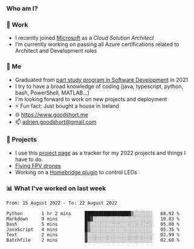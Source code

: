 ### Who am I?

<!--
**goodshort/goodshort** is a ✨ _special_ ✨ repository because its `README.md` (this file) appears on your GitHub profile.
-->
### 💼 Work
- I recently joined [Microsoft](https://www.microsoft.com/) as a _Cloud Solution Architect_
- I’m currently working on passing all Azure certifications related to Architect and Development roles

### 🌱 Me
- Graduated from [part study program in Software Development](https://www.goodshort.me/who-am-i/studies#higher-diploma-in-software-development) in 2021
- I try to have a broad knowledge of coding (java, typescript, python, bash, PowerShell, MATLAB...)
- I'm looking forward to work on new projects and deployment
- ⚡ Fun fact: Just bought a house in Ireland
- 🌐 https://www.goodshort.me
- 📫 adrien.goodshort@gmail.com

### 🚧 Projects

- I use this [project page](https://github.com/users/goodshort/projects/2) as a tracker for my 2022 projects and things I have to do.
- [Flying FPV drones](https://www.youtube.com/watch?v=PdOF5c4RF18&list=PLhU-As_kQhM6L6iwidza6sSdfxEybA7VZ)
- Working on a [Homebridge plugin](https://github.com/goodshort/homebridge-wled-preset) to control LEDs

### 📊 What I've worked on last week

<!--START_SECTION:waka-->

```text
From: 15 August 2022 - To: 22 August 2022

Python       1 hr 2 mins     █████████████████▒░░░░░░░   68.92 %
Markdown     9 mins          ██▓░░░░░░░░░░░░░░░░░░░░░░   10.83 %
Bash         5 mins          █▒░░░░░░░░░░░░░░░░░░░░░░░   05.88 %
JavaScript   4 mins          █▒░░░░░░░░░░░░░░░░░░░░░░░   05.35 %
Text         2 mins          ▓░░░░░░░░░░░░░░░░░░░░░░░░   02.99 %
Batchfile    2 mins          ▓░░░░░░░░░░░░░░░░░░░░░░░░   02.60 %
```

<!--END_SECTION:waka-->
